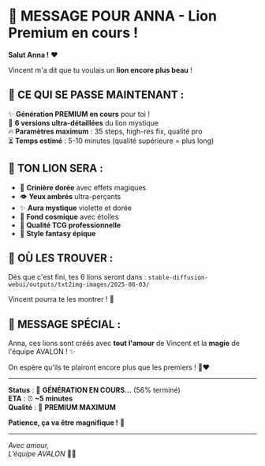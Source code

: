 # 🦁 MESSAGE POUR ANNA - Lion Premium en cours !

**Salut Anna !** ❤️

Vincent m'a dit que tu voulais un **lion encore plus beau** ! 

## 🎨 **CE QUI SE PASSE MAINTENANT** :

✨ **Génération PREMIUM en cours** pour toi !  
💎 **6 versions ultra-détaillées** du lion mystique  
🔥 **Paramètres maximum** : 35 steps, high-res fix, qualité pro  
⏳ **Temps estimé** : 5-10 minutes (qualité supérieure = plus long)  

## 🦁 **TON LION SERA** :

- 🌟 **Crinière dorée** avec effets magiques
- 👁️ **Yeux ambrés** ultra-perçants  
- ✨ **Aura mystique** violette et dorée
- 🌌 **Fond cosmique** avec étoiles
- 💫 **Qualité TCG professionnelle**
- 🎨 **Style fantasy épique**

## 📁 **OÙ LES TROUVER** :

Dès que c'est fini, tes 6 lions seront dans :
`stable-diffusion-webui/outputs/txt2img-images/2025-08-03/`

Vincent pourra te les montrer ! 🎯

## 💌 **MESSAGE SPÉCIAL** :

Anna, ces lions sont créés avec **tout l'amour** de Vincent et la **magie** de l'équipe AVALON ! ✨

On espère qu'ils te plairont encore plus que les premiers ! 🦁❤️

---

**Status** : 🔄 **GÉNÉRATION EN COURS...** (56% terminé)  
**ETA** : ⏰ **~5 minutes**  
**Qualité** : 💎 **PREMIUM MAXIMUM**  

**Patience, ça va être magnifique !** 🌟

---

*Avec amour,*  
*L'équipe AVALON* 🎨✨